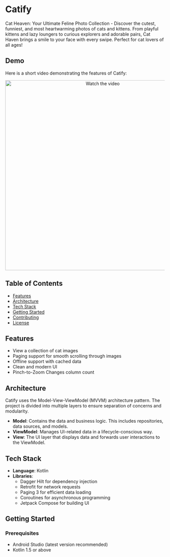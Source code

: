 # Catify
Cat Heaven: Your Ultimate Feline Photo Collection - Discover the cutest, funniest, and most heartwarming photos of cats and kittens. From playful kittens and lazy loungers to curious explorers and adorable pairs, Cat Haven brings a smile to your face with every swipe. Perfect for cat lovers of all ages!

## Demo
Here is a short video demonstrating the features of Catify:

<p align="center">
  <a href="https://github.com/tyaporush/catify/blob/main/videos/demo.mp4" target="_blank">
    <img src="https://path-to-thumbnail-image.com/thumbnail.jpg" alt="Watch the video" width="600" />
  </a>
</p>


## Table of Contents

- [Features](#features)
- [Architecture](#architecture)
- [Tech Stack](#tech-stack)
- [Getting Started](#getting-started)
- [Contributing](#contributing)
- [License](#license)

## Features

- View a collection of cat images
- Paging support for smooth scrolling through images
- Offline support with cached data
- Clean and modern UI
- Pinch-to-Zoom Changes column count

## Architecture

Catify uses the Model-View-ViewModel (MVVM) architecture pattern. The project is divided into multiple layers to ensure separation of concerns and modularity.

- **Model**: Contains the data and business logic. This includes repositories, data sources, and models.
- **ViewModel**: Manages UI-related data in a lifecycle-conscious way.
- **View**: The UI layer that displays data and forwards user interactions to the ViewModel.

## Tech Stack

- **Language**: Kotlin
- **Libraries**:
    - Dagger Hilt for dependency injection
    - Retrofit for network requests
    - Paging 3 for efficient data loading
    - Coroutines for asynchronous programming
    - Jetpack Compose for building UI

## Getting Started

### Prerequisites

- Android Studio (latest version recommended)
- Kotlin 1.5 or above

